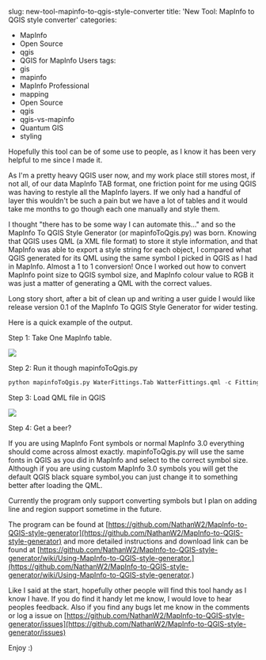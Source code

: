 slug: new-tool-mapinfo-to-qgis-style-converter
title: 'New Tool: MapInfo to QGIS style converter'
categories:
- MapInfo
- Open Source
- qgis
- QGIS for MapInfo Users
tags:
- gis
- mapinfo
- MapInfo Professional
- mapping
- Open Source
- qgis
- qgis-vs-mapinfo
- Quantum GIS
- styling

Hopefully this tool can be of some use to people, as I know it has been very helpful to me since I made it.

As I'm a pretty heavy QGIS user now, and my work place still stores most, if not all, of our data MapInfo TAB format, one  friction point for me using QGIS was having to restyle all the MapInfo layers.  If we only had a handful of layer this wouldn't be such a pain but we have a lot of tables and it would take me months to go though each one manually and style them.

I thought "there has to be some way I can automate this..." and so the MapInfo To QGIS Style Generator (or mapinfoToQgis.py) was born. Knowing that QGIS uses QML (a XML file format) to store it style information, and that MapInfo was able to export a style string for each object, I compared what QGIS generated for its QML using the same symbol I picked in QGIS as I had in MapInfo.  Almost a 1 to 1 conversion! Once I worked out how to convert MapInfo point size to QGIS symbol size, and MapInfo colour value to RGB it was just a matter of generating a QML with the correct values.

Long story short, after a bit of clean up and writing a user guide I would like release version 0.1 of the MapInfo To QGIS Style Generator for wider testing.

Here is a quick example of the output.

Step 1: Take One MapInfo table.

![](http://woostuff.files.wordpress.com/2011/08/mapinfo.png)

Step 2: Run it though mapinfoToQgis.py

```python
python mapinfoToQgis.py WaterFittings.Tab WatterFittings.qml -c FittingType --UseMapInfo
```

Step 3: Load QML file in QGIS

[![](http://woostuff.files.wordpress.com/2011/08/qgis.png)](http://woostuff.files.wordpress.com/2011/08/qgis.png)

Step 4: Get a beer?

If you are using MapInfo Font symbols or normal MapInfo 3.0 everything should come across almost exactly. mapinfoToQgis.py will use the same fonts in QGIS as you did in MapInfo and select to the correct symbol size. Although if you are using custom MapInfo 3.0 symbols you will get the default QGIS black square symbol,you can just change it to something better after loading the QML.

Currently the program only support converting symbols but I plan on adding line and region support sometime in the future.

The program can be found at [https://github.com/NathanW2/MapInfo-to-QGIS-style-generator](https://github.com/NathanW2/MapInfo-to-QGIS-style-generator) and more detailed instructions and download link can be found at [https://github.com/NathanW2/MapInfo-to-QGIS-style-generator/wiki/Using-MapInfo-to-QGIS-style-generator.](https://github.com/NathanW2/MapInfo-to-QGIS-style-generator/wiki/Using-MapInfo-to-QGIS-style-generator.)

Like I said at the start, hopefully other people will find this tool handy as I know I have.  If you do find it handy let me know, I would love to hear peoples feedback.  Also if you find any bugs let me know in the comments or log a issue on [https://github.com/NathanW2/MapInfo-to-QGIS-style-generator/issues](https://github.com/NathanW2/MapInfo-to-QGIS-style-generator/issues)

Enjoy :)


